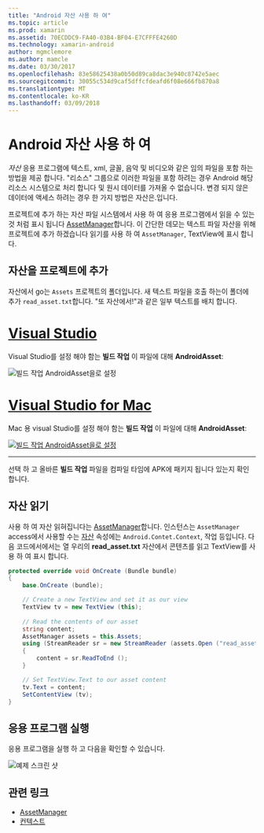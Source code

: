 ```yaml
---
title: "Android 자산 사용 하 여"
ms.topic: article
ms.prod: xamarin
ms.assetid: 70ECDDC9-FA40-03B4-BF04-E7CFFFE4260D
ms.technology: xamarin-android
author: mgmclemore
ms.author: mamcle
ms.date: 03/30/2017
ms.openlocfilehash: 83e58625438a0b50d89ca8dac3e940c8742e5aec
ms.sourcegitcommit: 30055c534d9caf5dffcfdeafd6f08e666fb870a8
ms.translationtype: MT
ms.contentlocale: ko-KR
ms.lasthandoff: 03/09/2018
---
```

# <a name="using-android-assets"></a>Android 자산 사용 하 여

_자산_ 응용 프로그램에 텍스트, xml, 글꼴, 음악 및 비디오와 같은 임의 파일을 포함 하는 방법을 제공 합니다. "리소스" 그룹으로 이러한 파일을 포함 하려는 경우 Android 해당 리소스 시스템으로 처리 합니다 및 원시 데이터를 가져올 수 없습니다. 변경 되지 않은 데이터에 액세스 하려는 경우 한 가지 방법은 자산은.입니다.

프로젝트에 추가 하는 자산 파일 시스템에서 사용 하 여 응용 프로그램에서 읽을 수 있는 것 처럼 표시 됩니다 [AssetManager](https://developer.xamarin.com/api/type/Android.Content.Res.AssetManager/)합니다.
이 간단한 데모는 텍스트 파일 자산을 위해 프로젝트에 추가 하겠습니다 읽기를 사용 하 여 `AssetManager`, TextView에 표시 합니다.


## <a name="add-asset-to-project"></a>자산을 프로젝트에 추가

자산에서 go는 `Assets` 프로젝트의 폴더입니다. 새 텍스트 파일을 호출 하는이 폴더에 추가 `read_asset.txt`합니다. "또 자산에서!"과 같은 일부 텍스트를 배치 합니다.

# <a name="visual-studiotabvswin"></a>[Visual Studio](#tab/vswin)

Visual Studio를 설정 해야 함는 **빌드 작업** 이 파일에 대해 **AndroidAsset**:

![빌드 작업 AndroidAsset을로 설정](android-assets-images/asset-properties-vs.png) 

# <a name="visual-studio-for-mactabvsmac"></a>[Visual Studio for Mac](#tab/vsmac)

Mac 용 visual Studio를 설정 해야 함는 **빌드 작업** 이 파일에 대해 **AndroidAsset**:

[![빌드 작업 AndroidAsset을로 설정](android-assets-images/asset-properties-xs-sml.png)](android-assets-images/asset-properties-xs.png#lightbox)

-----

선택 하 고 올바른 **빌드 작업** 파일을 컴파일 타임에 APK에 패키지 됩니다 있는지 확인 합니다.


## <a name="reading-assets"></a>자산 읽기

사용 하 여 자산 읽혀집니다는 [AssetManager](https://developer.xamarin.com/api/type/Android.Content.Res.AssetManager/)합니다. 인스턴스는 `AssetManager` access에서 사용할 수는 [자산](https://developer.xamarin.com/api/property/Android.Content.Context.Assets/) 속성에는 `Android.Contet.Context`, 작업 등입니다.
다음 코드에서에서는 열 우리의 **read_asset.txt** 자산에서 콘텐츠를 읽고 TextView를 사용 하 여 표시 합니다.

```csharp
protected override void OnCreate (Bundle bundle)
{
    base.OnCreate (bundle);

    // Create a new TextView and set it as our view
    TextView tv = new TextView (this);
    
    // Read the contents of our asset
    string content;
    AssetManager assets = this.Assets;
    using (StreamReader sr = new StreamReader (assets.Open ("read_asset.txt")))
    {
        content = sr.ReadToEnd ();
    }

    // Set TextView.Text to our asset content
    tv.Text = content;
    SetContentView (tv);
}
```


## <a name="running-the-application"></a>응용 프로그램 실행

응용 프로그램을 실행 하 고 다음을 확인할 수 있습니다.

![예제 스크린 샷](android-assets-images/screenshot.png)


## <a name="related-links"></a>관련 링크

- [AssetManager](https://developer.xamarin.com/api/type/Android.Content.Res.AssetManager/)
- [컨텍스트](https://developer.xamarin.com/api/type/Android.Content.Context/)
